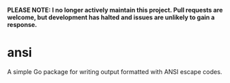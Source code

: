 **PLEASE NOTE: I no longer actively maintain this project. Pull requests are welcome, but development has halted and issues are unlikely to gain a response.**

ansi
====

A simple Go package for writing output formatted with ANSI escape codes.
